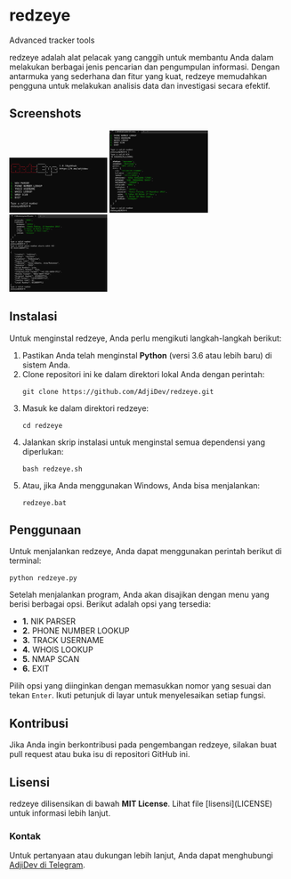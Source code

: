 # redzeye

Advanced tracker tools

<p>redzeye adalah alat pelacak yang canggih untuk membantu Anda dalam melakukan berbagai jenis pencarian dan pengumpulan informasi. Dengan antarmuka yang sederhana dan fitur yang kuat, redzeye memudahkan pengguna untuk melakukan analisis data dan investigasi secara efektif.</p>

<h2>Screenshots</h2>
<img src="https://raw.githubusercontent.com/AdjiDev/redzeye/refs/heads/main/ss1.png" alt="Screenshot 1" style="max-width:35%; height:auto;">
<img src="https://raw.githubusercontent.com/AdjiDev/redzeye/refs/heads/main/ss2.png" alt="Screenshot 2" style="max-width:35%; height:auto;">
<img src="https://raw.githubusercontent.com/AdjiDev/redzeye/refs/heads/main/ss3.png" alt="Screenshot 3" style="max-width:35%; height:auto;">

<h2>Instalasi</h2>
<p>Untuk menginstal redzeye, Anda perlu mengikuti langkah-langkah berikut:</p>
<ol>
    <li>Pastikan Anda telah menginstal <strong>Python</strong> (versi 3.6 atau lebih baru) di sistem Anda.</li>
    <li>Clone repositori ini ke dalam direktori lokal Anda dengan perintah:</li>
    <pre><code>git clone https://github.com/AdjiDev/redzeye.git</code></pre>
    <li>Masuk ke dalam direktori redzeye:</li>
    <pre><code>cd redzeye</code></pre>
    <li>Jalankan skrip instalasi untuk menginstal semua dependensi yang diperlukan:</li>
    <pre><code>bash redzeye.sh</code></pre>
    <li>Atau, jika Anda menggunakan Windows, Anda bisa menjalankan:</li>
    <pre><code>redzeye.bat</code></pre>
</ol>

<h2>Penggunaan</h2>
<p>Untuk menjalankan redzeye, Anda dapat menggunakan perintah berikut di terminal:</p>
<pre><code>python redzeye.py</code></pre>
<p>Setelah menjalankan program, Anda akan disajikan dengan menu yang berisi berbagai opsi. Berikut adalah opsi yang tersedia:</p>
<ul>
    <li><strong>1.</strong> NIK PARSER</li>
    <li><strong>2.</strong> PHONE NUMBER LOOKUP</li>
    <li><strong>3.</strong> TRACK USERNAME</li>
    <li><strong>4.</strong> WHOIS LOOKUP</li>
    <li><strong>5.</strong> NMAP SCAN</li>
    <li><strong>6.</strong> EXIT</li>
</ul>
<p>Pilih opsi yang diinginkan dengan memasukkan nomor yang sesuai dan tekan <code>Enter</code>. Ikuti petunjuk di layar untuk menyelesaikan setiap fungsi.</p>

<h2>Kontribusi</h2>
<p>Jika Anda ingin berkontribusi pada pengembangan redzeye, silakan buat pull request atau buka isu di repositori GitHub ini.</p>

<h2>Lisensi</h2>
<p>redzeye dilisensikan di bawah <strong>MIT License</strong>. Lihat file [lisensi](LICENSE) untuk informasi lebih lanjut.</p>

<h3>Kontak</h3>
<p>Untuk pertanyaan atau dukungan lebih lanjut, Anda dapat menghubungi <a href="https://t.me/adjidev">AdjiDev di Telegram</a>.</p>
